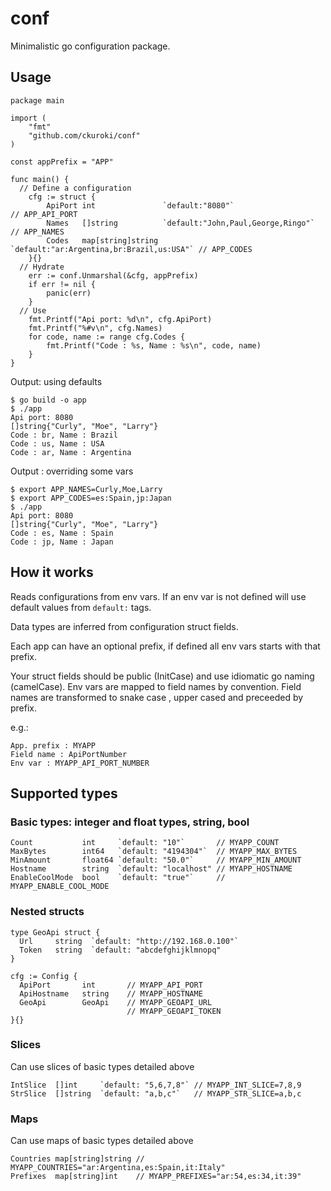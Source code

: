# conf

Minimalistic go configuration package.

## Usage

```
package main

import (
	"fmt"
	"github.com/ckuroki/conf"
)

const appPrefix = "APP"

func main() {
  // Define a configuration
	cfg := struct {
		ApiPort int               `default:"8080"`                          // APP_API_PORT
		Names   []string          `default:"John,Paul,George,Ringo"`        // APP_NAMES
		Codes   map[string]string `default:"ar:Argentina,br:Brazil,us:USA"` // APP_CODES
	}{}
  // Hydrate 
	err := conf.Unmarshal(&cfg, appPrefix)
	if err != nil {
		panic(err)
	}
  // Use 
	fmt.Printf("Api port: %d\n", cfg.ApiPort)
	fmt.Printf("%#v\n", cfg.Names)
	for code, name := range cfg.Codes {
		fmt.Printf("Code : %s, Name : %s\n", code, name)
	}
}
```

Output:  using defaults 

```
$ go build -o app
$ ./app
Api port: 8080
[]string{"Curly", "Moe", "Larry"}
Code : br, Name : Brazil
Code : us, Name : USA
Code : ar, Name : Argentina
```

Output : overriding some vars

```
$ export APP_NAMES=Curly,Moe,Larry
$ export APP_CODES=es:Spain,jp:Japan
$ ./app
Api port: 8080
[]string{"Curly", "Moe", "Larry"}
Code : es, Name : Spain
Code : jp, Name : Japan
```

##  How it works 

Reads configurations from env vars.
If an env var is not defined will use default values from `default:` tags.

Data types are inferred from configuration struct fields.

Each app can have an optional prefix, if defined all env vars starts with that prefix.

Your struct fields should be public (InitCase) and use idiomatic go naming (camelCase). Env vars are mapped to field names by convention.
Field names are transformed to snake case , upper cased and preceeded by prefix.

e.g.:
```
App. prefix : MYAPP
Field name : ApiPortNumber
Env var : MYAPP_API_PORT_NUMBER
```

## Supported types

### Basic types: integer and float types, string, bool

```
Count           int     `default: "10"`       // MYAPP_COUNT 
MaxBytes        int64   `default: "4194304"`  // MYAPP_MAX_BYTES
MinAmount       float64 `default: "50.0"`     // MYAPP_MIN_AMOUNT
Hostname        string  `default: "localhost" // MYAPP_HOSTNAME
EnableCoolMode  bool    `default: "true"`     // MYAPP_ENABLE_COOL_MODE
```

### Nested structs

```
type GeoApi struct {
  Url     string  `default: "http://192.168.0.100"`
  Token   string  `default: "abcdefghijklmnopq"
}

cfg := Config {
  ApiPort       int       // MYAPP_API_PORT
  ApiHostname   string    // MYAPP_HOSTNAME
  GeoApi        GeoApi    // MYAPP_GEOAPI_URL
                          // MYAPP_GEOAPI_TOKEN
}{}
```

### Slices

Can use slices of basic types detailed above 

```
IntSlice  []int     `default: "5,6,7,8"` // MYAPP_INT_SLICE=7,8,9
StrSlice  []string  `default: "a,b,c"`   // MYAPP_STR_SLICE=a,b,c
```

### Maps

Can use maps of basic types detailed above 

```
Countries map[string]string // MYAPP_COUNTRIES="ar:Argentina,es:Spain,it:Italy"
Prefixes  map[string]int    // MYAPP_PREFIXES="ar:54,es:34,it:39"
```

